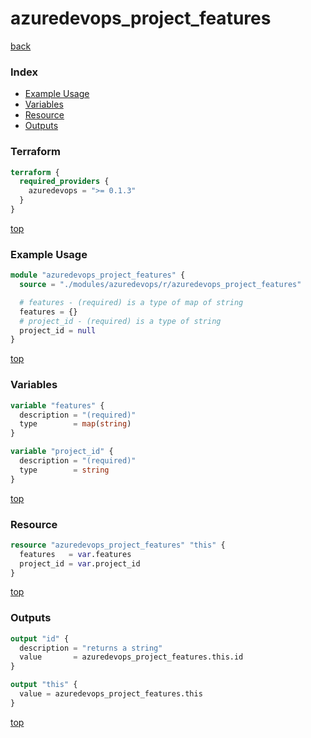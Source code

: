 # azuredevops_project_features

[back](../azuredevops.md)

### Index

- [Example Usage](#example-usage)
- [Variables](#variables)
- [Resource](#resource)
- [Outputs](#outputs)

### Terraform

```terraform
terraform {
  required_providers {
    azuredevops = ">= 0.1.3"
  }
}
```

[top](#index)

### Example Usage

```terraform
module "azuredevops_project_features" {
  source = "./modules/azuredevops/r/azuredevops_project_features"

  # features - (required) is a type of map of string
  features = {}
  # project_id - (required) is a type of string
  project_id = null
}
```

[top](#index)

### Variables

```terraform
variable "features" {
  description = "(required)"
  type        = map(string)
}

variable "project_id" {
  description = "(required)"
  type        = string
}
```

[top](#index)

### Resource

```terraform
resource "azuredevops_project_features" "this" {
  features   = var.features
  project_id = var.project_id
}
```

[top](#index)

### Outputs

```terraform
output "id" {
  description = "returns a string"
  value       = azuredevops_project_features.this.id
}

output "this" {
  value = azuredevops_project_features.this
}
```

[top](#index)